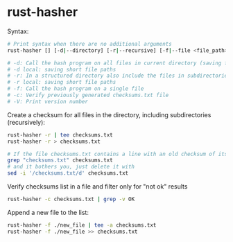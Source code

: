 # rust-hasher

Syntax:
```bash
# Print syntax when there are no additional arguments
rust-hasher [] [-d|--directory] [-r|--recursive] [-f|--file <file_path>] [-c|--check <checksum_file>]

# -d: Call the hash program on all files in current directory (saving full file paths)
# -d local: saving short file paths
# -r: In a structured directory also include the files in subdirectories (saving full file paths)
# -r local: saving short file paths
# -f: Call the hash program on a single file
# -c: Verify previously generated checksums.txt file
# -V: Print version number
```

Create a checksum for all files in the directory, including subdirectories (recursively):
```bash
rust-hasher -r | tee checksums.txt
rust-hasher -r > checksums.txt

# If the file checksums.txt contains a line with an old checksum of itself
grep "checksums.txt" checksums.txt
# and it bothers you, just delete it with
sed -i '/checksums.txt/d' checksums.txt
```

Verify checksums list in a file and filter only for "not ok" results
```bash
rust-hasher -c checksums.txt | grep -v OK
```

Append a new file to the list:
```bash
rust-hasher -f ./new_file | tee -a checksums.txt
rust-hasher -f ./new_file >> checksums.txt
```
